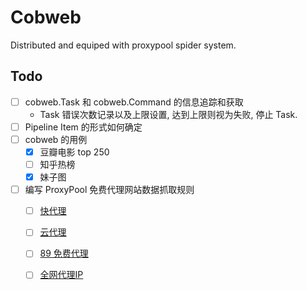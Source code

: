 # Cobweb
Distributed and equiped with proxypool spider system.


## Todo

- [ ] cobweb.Task 和 cobweb.Command 的信息追踪和获取
    - Task 错误次数记录以及上限设置, 达到上限则视为失败, 停止 Task.
- [ ] Pipeline Item 的形式如何确定
- [ ] cobweb 的用例
    - [x] 豆瓣电影 top 250
    - [ ] 知乎热榜
    - [x] 妹子图
- [ ] 编写 ProxyPool 免费代理网站数据抓取规则
    - [ ] [快代理](https://www.kuaidaili.com/free/)
    - [ ] [云代理](http://www.ip3366.net/?stype=1&page=1)
    - [ ] [89 免费代理](http://www.89ip.cn/index_1.html)
    - [ ] [全网代理IP](http://www.goubanjia.com/)
    






